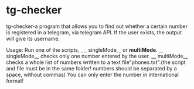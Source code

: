 # tg-checker

tg-checker-a program that allows you to find out whether a certain number is registered in a telegram, via telegram API. If the user exists, the output will give its username.

Usage:
Run one of the scripts, _ _ singleMode__ or __multiMode__.
__ singleMode__ checks only one number entered by the user.
__ multiMode__ checks a whole list of numbers written to a text file"phones.txt".(the script and file must be in the same folder! numbers should be separated by a space, without commas)
You can only enter the number in international format!
